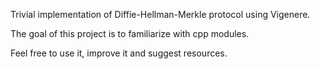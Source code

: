 Trivial implementation of Diffie-Hellman-Merkle protocol using Vigenere.

The goal of this project is to familiarize with cpp modules.

Feel free to use it, improve it and suggest resources.
